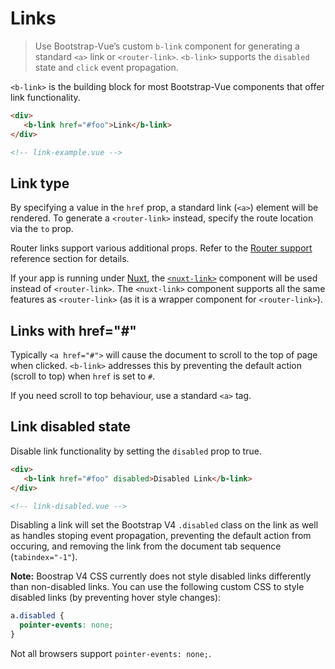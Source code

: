 # Links

> Use Bootstrap-Vue’s custom `b-link` component for generating a standard `<a>` link or
`<router-link>`. `<b-link>` supports the `disabled` state and `click` event propagation.

`<b-link>` is the building block for most Bootstrap-Vue components that offer link functionality.

```html
<div>
   <b-link href="#foo">Link</b-link>
</div>

<!-- link-example.vue -->
```


## Link type

By specifying a value in the `href` prop, a standard link (`<a>`) element will be rendered.
To generate a `<router-link>` instead, specify the route location via the `to` prop.

Router links support various additional props.  Refer to the [Router support](/docs/reference/router-links)
reference section for details.

If your app is running under [Nuxt](https://nuxtjs.org), the [`<nuxt-link>`](https://nuxtjs.org/api/components-nuxt-link)
component will be used instead of `<router-link>`.  The `<nuxt-link>` component supports all the
same features as `<router-link>` (as it is a wrapper component for `<router-link>`).


## Links with href="#"

Typically `<a href="#">` will cause the document to scroll to the top of page when clicked.
`<b-link>` addresses this by preventing the default action (scroll to top) when `href` is set to `#`.

If you need scroll to top behaviour, use a standard `<a>` tag.


## Link disabled state

Disable link functionality by setting the `disabled` prop to true.

```html
<div>
   <b-link href="#foo" disabled>Disabled Link</b-link>
</div>

<!-- link-disabled.vue -->
```

Disabling a link will set the Bootstrap V4 `.disabled` class on the link
as well as handles stoping event propagation, preventing the default action
from occuring, and removing the link from the document tab sequence (`tabindex="-1"`).

**Note:** Boostrap V4 CSS currently does not style disabled links differently than
non-disabled links. You can use the following custom CSS to style disabled links
(by preventing hover style changes):

```css
a.disabled {
  pointer-events: none;
}
```

Not all browsers support `pointer-events: none;`.


<!-- Component reference added automatically from component package.json -->

